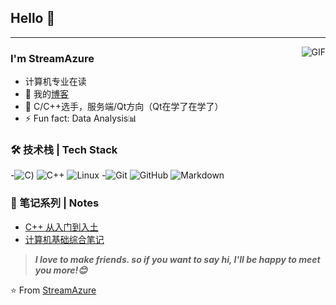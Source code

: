 ## Hello 👋
---
<img align="right" alt="GIF" src="https://raw.githubusercontent.com/JoeyBling/JoeyBling/master/pic/pusheencode.gif" />

### I'm StreamAzure

- 计算机专业在读
- 🌱 我的[博客](https://www.cnblogs.com/streamazure/)
- 💬 C/C++选手，服务端/Qt方向（Qt在学了在学了）
- ⚡ Fun fact: Data Analysis📊

### 🛠 技术栈 | Tech Stack

-![C](https://img.shields.io/badge/C-%E8%AF%AD%E8%A8%80-red))
![C++](https://img.shields.io/badge/C%2B%2B-%E8%AF%AD%E8%A8%80-orange)
![Linux](https://img.shields.io/badge/-Linux-333333?style=flat&logo=Linux&logoColor=FCC624)
-![Git](https://img.shields.io/badge/-Git-333333?style=flat&logo=git)
![GitHub](https://img.shields.io/badge/-GitHub-333333?style=flat&logo=github)
![Markdown](https://img.shields.io/badge/-Markdown-333333?style=flat&logo=markdown)

### 📝 笔记系列 | Notes
- [C++ 从入门到入土](https://streamazure.github.io/Cpp_Notes/)
- [计算机基础综合笔记](https://streamazure.github.io/Computer_Basics_Notes/)

> ***I love to make friends. so if you want to say hi, I'll be happy to meet you more!😊***

⭐️ From [StreamAzure](https://github.com/StreamAzure)
